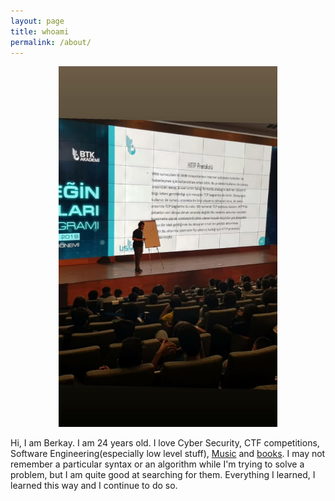 ```yaml
---
layout: page
title: whoami
permalink: /about/
---
```

<p style="text-align:center;"><img src="/assets/aboutme.jpg" alt="aboutme" width="350"></p>

Hi, I am Berkay. I am 24 years old. I love Cyber Security, CTF competitions, Software Engineering(especially low level stuff), [Music](https://soundcloud.com/berkayyuksel) and [books](https://www.goodreads.com/user/show/112457307-berkay-y-ksel). I may not remember a particular syntax or an algorithm while I'm trying to solve a problem, but I am quite good at searching for them. Everything I learned, I learned this way and I continue to do so.